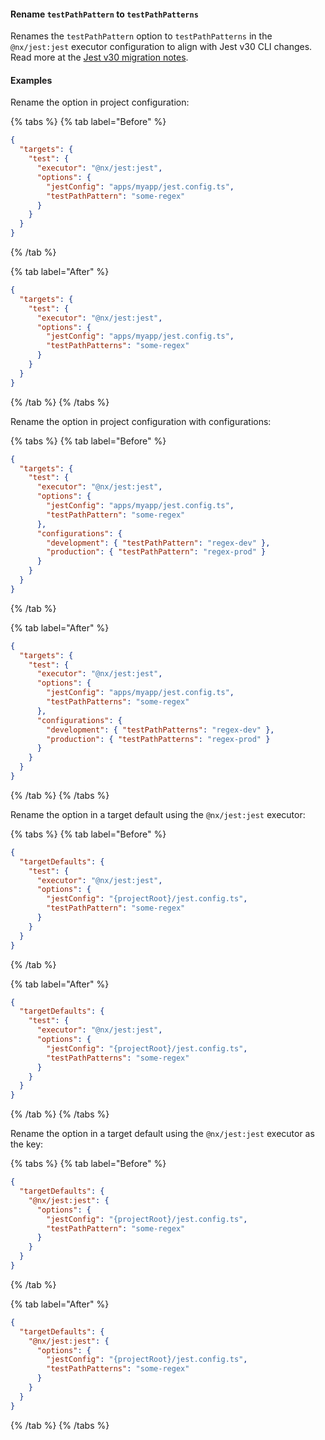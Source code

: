 #### Rename `testPathPattern` to `testPathPatterns`

Renames the `testPathPattern` option to `testPathPatterns` in the `@nx/jest:jest` executor configuration to align with Jest v30 CLI changes. Read more at the [Jest v30 migration notes](https://jestjs.io/docs/upgrading-to-jest30#--testpathpattern-was-renamed-to---testpathpatterns).

#### Examples

Rename the option in project configuration:

{% tabs %}
{% tab label="Before" %}

```json {% fileName="apps/myapp/project.json" highlightLines=[7] %}
{
  "targets": {
    "test": {
      "executor": "@nx/jest:jest",
      "options": {
        "jestConfig": "apps/myapp/jest.config.ts",
        "testPathPattern": "some-regex"
      }
    }
  }
}
```

{% /tab %}

{% tab label="After" %}

```json {% fileName="apps/myapp/project.json" highlightLines=[7] %}
{
  "targets": {
    "test": {
      "executor": "@nx/jest:jest",
      "options": {
        "jestConfig": "apps/myapp/jest.config.ts",
        "testPathPatterns": "some-regex"
      }
    }
  }
}
```

{% /tab %}
{% /tabs %}

Rename the option in project configuration with configurations:

{% tabs %}
{% tab label="Before" %}

```json {% fileName="apps/myapp/project.json" highlightLines=[7,10,11] %}
{
  "targets": {
    "test": {
      "executor": "@nx/jest:jest",
      "options": {
        "jestConfig": "apps/myapp/jest.config.ts",
        "testPathPattern": "some-regex"
      },
      "configurations": {
        "development": { "testPathPattern": "regex-dev" },
        "production": { "testPathPattern": "regex-prod" }
      }
    }
  }
}
```

{% /tab %}

{% tab label="After" %}

```json {% fileName="apps/myapp/project.json" highlightLines=[7,10,11] %}
{
  "targets": {
    "test": {
      "executor": "@nx/jest:jest",
      "options": {
        "jestConfig": "apps/myapp/jest.config.ts",
        "testPathPatterns": "some-regex"
      },
      "configurations": {
        "development": { "testPathPatterns": "regex-dev" },
        "production": { "testPathPatterns": "regex-prod" }
      }
    }
  }
}
```

{% /tab %}
{% /tabs %}

Rename the option in a target default using the `@nx/jest:jest` executor:

{% tabs %}
{% tab label="Before" %}

```json {% fileName="nx.json" highlightLines=[7] %}
{
  "targetDefaults": {
    "test": {
      "executor": "@nx/jest:jest",
      "options": {
        "jestConfig": "{projectRoot}/jest.config.ts",
        "testPathPattern": "some-regex"
      }
    }
  }
}
```

{% /tab %}

{% tab label="After" %}

```json {% fileName="nx.json" highlightLines=[7] %}
{
  "targetDefaults": {
    "test": {
      "executor": "@nx/jest:jest",
      "options": {
        "jestConfig": "{projectRoot}/jest.config.ts",
        "testPathPatterns": "some-regex"
      }
    }
  }
}
```

{% /tab %}
{% /tabs %}

Rename the option in a target default using the `@nx/jest:jest` executor as the key:

{% tabs %}
{% tab label="Before" %}

```json {% fileName="nx.json" highlightLines=[6] %}
{
  "targetDefaults": {
    "@nx/jest:jest": {
      "options": {
        "jestConfig": "{projectRoot}/jest.config.ts",
        "testPathPattern": "some-regex"
      }
    }
  }
}
```

{% /tab %}

{% tab label="After" %}

```json {% fileName="nx.json" highlightLines=[6] %}
{
  "targetDefaults": {
    "@nx/jest:jest": {
      "options": {
        "jestConfig": "{projectRoot}/jest.config.ts",
        "testPathPatterns": "some-regex"
      }
    }
  }
}
```

{% /tab %}
{% /tabs %}
